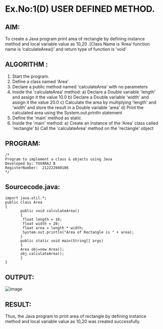 # Ex.No:1(D) USER DEFINED METHOD.

## AIM:

To create a Java program print area of rectangle by defining instance method and local variable value as 10,20 .[Class Name is ‘Area’ function name is ‘calculateArea()’ and return type of function is ’void’

## ALGORITHM :

1. Start the program.
2. Define a class named 'Area'
3. Declare a public method named 'calculateArea' with no parameters
4. Inside the 'calculateArea' method:
   a) Declare a Double variable 'length' and assign it the value 10.0
   b) Declare a Double variable 'width' and assign it the value 20.0
   c) Calculate the area by multiplying 'length' and 'width' and store the result in a Double variable 'area'
   d) Print the calculated area using the System.out.println statement
5. Define the 'main' method as static
6. Inside the 'main' method:
   a) Create an instance of the 'Area' class called 'rectangle'
   b) Call the 'calculateArea' method on the 'rectangle' object

## PROGRAM:

```
/*
Program to implement a class & objects using Java
Developed by: YUVARAJ B
RegisterNumber:  212222040186
*/
```

## Sourcecode.java:

```
import java.util.*;
public class Area
{
       public void calculateArea()
       {
        float length = 10;
        float width = 20;
        float area = length * width;
        System.out.println("Area of Rectangle is " + area);
       }
       public static void main(String[] args)
       {
       Area obj=new Area();
       obj.calculateArea();
       }
}
```

## OUTPUT:

![image](https://github.com/user-attachments/assets/b381fe96-a993-437d-9d4d-98d2cc383e19)

## RESULT:

Thus, the Java program to print area of rectangle by defining instance method and local variable value as 10,20 was created successfully.
